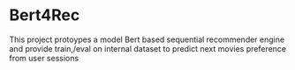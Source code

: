 # Bert4Rec
This project protoypes a model Bert based sequential recommender engine and provide train,/eval on internal dataset to predict next movies preference from user sessions
